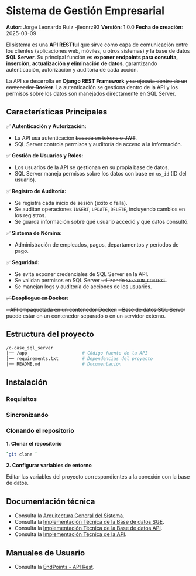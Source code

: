 
# Sistema de Gestión Empresarial

**Autor**: Jorge Leonardo Ruiz -jleonrz93
**Versión**: 1.0.0
**Fecha de creación**: 2025-03-09

El sistema es una **API RESTful** que sirve como capa de comunicación entre los clientes (aplicaciones web, móviles, u otros sistemas) y la base de datos **SQL Server**. Su principal función es **exponer endpoints para consulta, inserción, actualización y eliminación de datos**, garantizando autenticación, autorización y auditoría de cada acción.

La API se desarrolla en **Django REST Framework** ~~y se ejecuta dentro de un contenedor **Docker**~~. La autenticación se gestiona dentro de la API y los permisos sobre los datos son manejados directamente en SQL Server.
## Características Principales 

✅ **Autenticación y Autorización:**

- La API usa autenticación ~~basada en tokens o JWT~~.
- SQL Server controla permisos y auditoría de acceso a la información.

✅ **Gestión de Usuarios y Roles:**

- Los usuarios de la API se gestionan en su propia base de datos.
- SQL Server maneja permisos sobre los datos con base en `us_id` (ID del usuario).

✅ **Registro de Auditoría:**

- Se registra cada inicio de sesión (éxito o falla).
- Se auditan operaciones `INSERT`, `UPDATE`, `DELETE`, incluyendo cambios en los registros.
- Se guarda información sobre qué usuario accedió y qué datos consultó.

✅ **Sistema de Nómina:**

- Administración de empleados, pagos, departamentos y períodos de pago.

✅ **Seguridad:**

- Se evita exponer credenciales de SQL Server en la API.
- Se validan permisos en SQL Server ~~utilizando `SESSION_CONTEXT`~~.
- Se manejan logs y auditoría de acciones de los usuarios.

~~✅ **Despliegue en Docker:**~~

~~- API empaquetada en un contenedor Docker.~~
~~- Base de datos SQL Server puede estar en un contenedor separado o en un servidor externo.~~

## Estructura del proyecto

```bash
/c-case_sql_server
│── /app                     # Código fuente de la API
│── requirements.txt         # Dependencias del proyecto
│── README.md                # Documentación

```
## Instalación

### Requisitos


### Sincronizando


### Clonando el repositorio

**1. Clonar el repositorio**

```bash
`git clone `
```
**2. Configurar variables de entorno**

Editar las variables del proyecto correspondientes a la conexión con la base de datos.

## Documentación técnica

- Consulta la [Arquitectura General del Sistema](docs/Arquitectura%20General%20del%20Sistema). 
- Consulta la [Implementación Técnica de la Base de datos SGE](docs/IT%20-%20BD%20sge).
- Consulta la [Implementación Técnica de la Base de datos API](docs/IT%20-%20BD%20api).
- Consulta la [Implementación Técnica de la API](docs/IT%20-%20BD%20API).

## Manuales de Usuario

- Consulta la [EndPoints - API Rest](docs/EndPoints%20-%20API%20Rest). 
